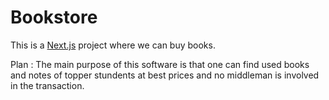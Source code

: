 # Bookstore
This is a [Next.js](https://nextjs.org/) project where we can buy books. 

Plan : The main purpose of this software is that one can find used books and notes of topper stundents at best prices and no middleman is involved in the transaction. 